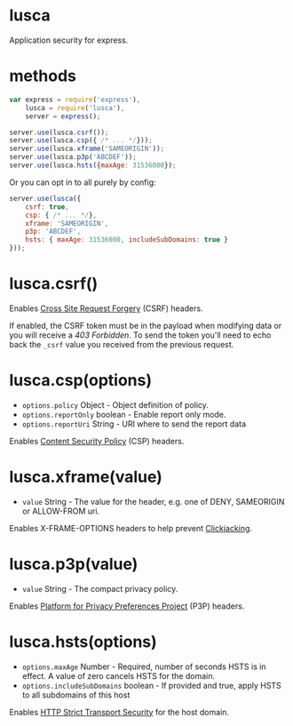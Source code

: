 # lusca

Application security for express.

# methods

```js
var express = require('express'),
	lusca = require('lusca'),
	server = express();

server.use(lusca.csrf());
server.use(lusca.csp({ /* ... */}));
server.use(lusca.xframe('SAMEORIGIN'));
server.use(lusca.p3p('ABCDEF'));
server.use(lusca.hsts({maxAge: 31536000});
```

Or you can opt in to all purely by config:

```js
server.use(lusca({
    csrf: true,
    csp: { /* ... */},
    xframe: 'SAMEORIGIN',
    p3p: 'ABCDEF',
    hsts: { maxAge: 31536000, includeSubDomains: true }
}));
```

# lusca.csrf()

Enables [Cross Site Request Forgery](https://www.owasp.org/index.php/Cross-Site_Request_Forgery_\(CSRF\)) (CSRF) headers.

If enabled, the CSRF token must be in the payload when modifying data or you will receive a *403 Forbidden*. To send the token you'll need to echo back the `_csrf` value you received from the previous request.


# lusca.csp(options)

* `options.policy` Object - Object definition of policy.
* `options.reportOnly` boolean - Enable report only mode.
* `options.reportUri` String - URI where to send the report data

Enables [Content Security Policy](https://www.owasp.org/index.php/Content_Security_Policy) (CSP) headers.



# lusca.xframe(value)

* `value` String - The value for the header, e.g. one of DENY, SAMEORIGIN or ALLOW-FROM uri.

Enables X-FRAME-OPTIONS headers to help prevent [Clickjacking](https://www.owasp.org/index.php/Clickjacking).



# lusca.p3p(value)

* `value` String - The compact privacy policy.

Enables [Platform for Privacy Preferences Project](http://support.microsoft.com/kb/290333) (P3P) headers.



# lusca.hsts(options)

* `options.maxAge` Number - Required, number of seconds HSTS is in effect. A value of zero cancels HSTS for the domain.
* `options.includeSubDomains` boolean - If provided and true, apply HSTS to all subdomains of this host

Enables [HTTP Strict Transport Security](https://www.owasp.org/index.php/HTTP_Strict_Transport_Security) for the host domain.
